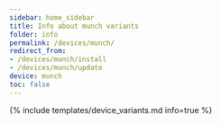```yaml
---
sidebar: home_sidebar
title: Info about munch variants
folder: info
permalink: /devices/munch/
redirect_from:
- /devices/munch/install
- /devices/munch/update
device: munch
toc: false
---
```

{% include templates/device_variants.md info=true %}
